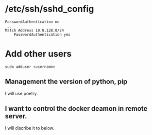 # /etc/ssh/sshd_config
```
PasswordAuthentication no
...
Match Address 10.8.128.0/24
    PasswordAuthentication yes
```

# Add other users
```
sudo adduser <username>
```

## Management the version of python, pip
I will use poetry.




## I want to control the docker deamon in remote server.
I will discribe it to below.
